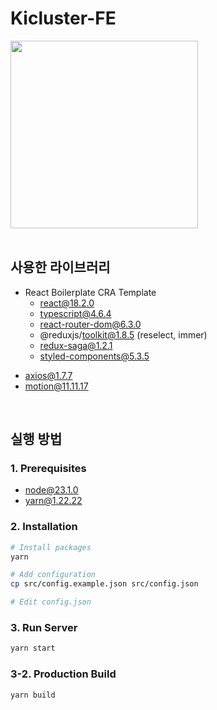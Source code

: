 # Kicluster-FE
<img src="https://github.com/user-attachments/assets/dfdd36a0-f818-4a19-a910-0dd31def43e1" width=300 />
<br/><br/>

## 사용한 라이브러리
* React Boilerplate CRA Template
  * react@18.2.0
  * typescript@4.6.4
  * react-router-dom@6.3.0
  * @reduxjs/toolkit@1.8.5 (reselect, immer)
  * redux-saga@1.2.1
  * styled-components@5.3.5
- axios@1.7.7
- motion@11.11.17
<br/>

## 실행 방법

### 1. Prerequisites

- node@23.1.0
- yarn@1.22.22

### 2. Installation

```sh
# Install packages
yarn

# Add configuration
cp src/config.example.json src/config.json

# Edit config.json
```

### 3. Run Server
```sh
yarn start
```

### 3-2. Production Build
```sh
yarn build
```
